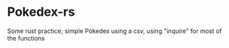 # Pokedex-rs
Some rust practice; simple Pokedex using a csv, using "inquire" for most of the functions
